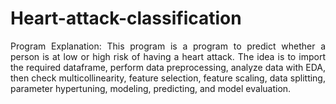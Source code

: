 # Heart-attack-classification

<p align="justify">
Program Explanation: This program is a program to predict whether a person is at low or high risk of having a heart attack. The idea is to import the required dataframe, perform data preprocessing, analyze data with EDA, then check multicollinearity, feature selection, feature scaling, data splitting, parameter hypertuning, modeling, predicting, and model evaluation.
</p>

